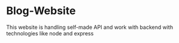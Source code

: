 # Blog-Website
This website is handling self-made API and work with backend with technologies like node and express
